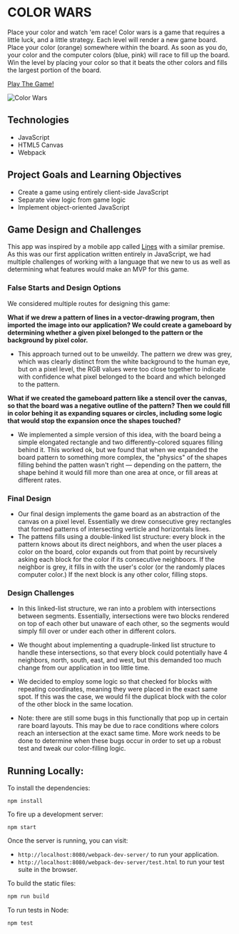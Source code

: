 # COLOR WARS

Place your color and watch 'em race! Color wars is a game that requires a little luck, and a little strategy. Each level will render a new game board. Place your color (orange) somewhere within the board. As soon as you do, your color and the computer colors (blue, pink) will race to fill up the board. Win the level by placing your color so that it beats the other colors and fills the largest portion of the board. 

[Play The Game!](https://lucyfox4131.github.io/color-wars/)

![Color Wars](http://i.imgur.com/3aqwkLn.png?1)

## Technologies 
* JavaScript
* HTML5 Canvas
* Webpack

## Project Goals and Learning Objectives
* Create a game using entirely client-side JavaScript
* Separate view logic from game logic
* Implement object-oriented JavaScript
 
## Game Design and Challenges
This app was inspired by a mobile app called [Lines](http://gamious.com/press/sheet.php?p=Lines) with a similar premise. As this was our first application written entirely in JavaScript, we had multiple challenges of working with a language that we new to us as well as determining what features would make an MVP for this game. 

### False Starts and Design Options
We considered multiple routes for designing this game:

**What if we drew a pattern of lines in a vector-drawing program, then imported the image into our application? We could create a gameboard by determining whether a given pixel belonged to the pattern or the background by pixel color.**
* This approach turned out to be unweildy. The pattern we drew was grey, which was clearly distinct from the white background to the human eye, but on a pixel level, the RGB values were too close together to indicate with confidence what pixel belonged to the board and which belonged to the pattern. 

**What if we created the gameboard pattern like a stencil over the canvas, so that the board was a negative outline of the pattern? Then we could fill in color behing it as expanding squares or circles, including some logic that would stop the expansion once the shapes touched?**
* We implemented a simple version of this idea, with the board being a simple elongated rectangle and two differently-colored squares filling behind it. This worked ok, but we found that when we expanded the board pattern to something more complex, the "physics" of the shapes filling behind the patten wasn't right — depending on the pattern, the shape behind it would fill more than one area at once, or fill areas at different rates. 

### Final Design
* Our final design implements the game board as an abstraction of the canvas on a pixel level. Essentially we drew consecutive grey rectangles that formed patterns of intersecting verticle and horizontals lines. 
* The pattens fills using a double-linked list structure: every block in the pattern knows about its direct neighbors, and when the user places a color on the board, color expands out from that point by recursively asking each block for the color if its consecutive neighboors. If the neighbor is grey, it fills in with the user's color (or the randomly places computer color.) If the next block is any other color, filling stops. 

### Design Challenges 
* In this linked-list structure, we ran into a problem with intersections between segments. Essentially, intersections were two blocks rendered on top of each other but unaware of each other, so the segments would simply fill over or under each other in different colors.
* We thought about implementing a quadruple-linked list structure to handle these intersections, so that every block could potentially have 4 neighbors, north, south, east, and west, but this demanded too much change from our application in too little time. 
* We decided to employ some logic so that checked for blocks with repeating coordinates, meaning they were placed in the exact same spot. If this was the case, we would fil the duplicat block with the color of the other block in the same location.

* Note: there are still some bugs in this functionally that pop up in certain rare board layouts. This may be due to race conditions where colors reach an intersection at the exact same time. More work needs to be done to determine when these bugs occur in order to set up a robust test and tweak our color-filling logic. 


## Running Locally:

To install the dependencies:

```
npm install
```

To fire up a development server:

```
npm start
```

Once the server is running, you can visit:

* `http://localhost:8080/webpack-dev-server/` to run your application.
* `http://localhost:8080/webpack-dev-server/test.html` to run your test suite in the browser.

To build the static files:

```js
npm run build
```


To run tests in Node:

```js
npm test
```
